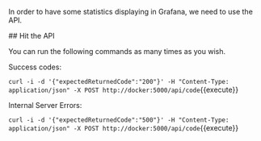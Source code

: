 In order to have some statistics displaying in Grafana, we need to use the API.

## Hit the API

You can run the following commands as many times as you wish.

Success codes:

`curl -i -d '{"expectedReturnedCode":"200"}' -H "Content-Type: application/json" -X POST http://docker:5000/api/code`{{execute}}

Internal Server Errors:

`curl -i -d '{"expectedReturnedCode":"500"}' -H "Content-Type: application/json" -X POST http://docker:5000/api/code`{{execute}}